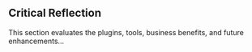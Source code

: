 ## Critical Reflection

This section evaluates the plugins, tools, business benefits, and future enhancements...